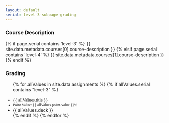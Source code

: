 ```yaml
---
layout: default
serial: level-3-subpage-grading
---
```

### Course Description
<div>
	{% if page.serial contains 'level-3' %}
		{{ site.data.metadata.courses[0].course-description }}
	{% elsif page.serial contains 'level-4' %}
		{{ site.data.metadata.courses[1].course-description }}
	{% endif %}
</div>

### Grading
<ul>
{% for allValues in site.data.assignments %}
	{% if allValues.serial contains "level-3" %} 
	<li style="font-family: 'FiraSans-Medium'; margin-top: 1rem;">{{ allValues.title }}</li>
	<li style="font-family: 'FiraSans-MediumItalic'; font-size: 0.75rem;">Point Value: {{ allValues.point-value }}%</li>
	<li style="">{{ allValues.deck }}</li>
	{% endif %}
{% endfor %}
</ul>